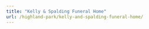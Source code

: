 ```yaml
---
title: "Kelly & Spalding Funeral Home"
url: /highland-park/kelly-and-spalding-funeral-home/
---
```

